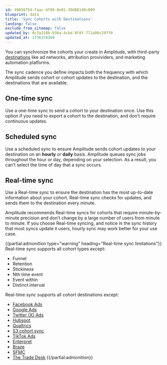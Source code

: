 ```yaml
---
id: 49650754-faac-4f89-8e01-20d881d0c099
blueprint: data
title: 'Sync Cohorts with Destinations'
landing: false
exclude_from_sitemap: false
updated_by: 0c3a318b-936a-4cbd-8fdf-771a90c297f0
updated_at: 1736374369
---
```


You can synchronize the cohorts your create in Amplitude, with third-party [destinations](/docs/data/destination-catalog) like ad networks, attribution provividers, and marketing automation platforms.

The sync cadence you define impacts both the frequency with which Amplitude sends cohort or cohort updates to the destination, and the destinations that are available.

## One-time sync

Use a one-time sync to send a cohort to your destination once. Use this option if you need to export a cohort to the destination, and don't require continuous updates.

## Scheduled sync

Use a scheduled sync to ensure Amplitude sends cohort updates to your destination on an **hourly** or **daily** basis. Amplitude queues sync jobs throughout the hour or day, depending on your selection. As a result, you can't select the time of day that a sync occurs.

## Real-time sync

Use a Real-time sync to ensure the destination has the most up-to-date information about your cohort. Real-time sync checks for updates, and sends them to the destination every minute.

Amplitude recommends Real-time syncs for cohorts that require minute-by-minute precision and don't change by a large number of users from minute to minute. If you choose Real-time syncing, and notice in the sync history that most syncs update `0` users, hourly sync may work better for your use case.

{{partial:admonition type="warning" heading="Real-time sync limitations"}}
Real-time sync supports all cohort types except:

* Funnel
* Retention
* Stickiness
* Nth time event
* Event within
* Distinct interval

Real-time sync supports all cohort destinations except:

* [Facebook Ads](/docs/data/destination-catalog/facebook-ads)
* [Google Ads](/docs/data/destination-catalog/google-ads-cohort-syncing)
* [Twitter (X) Ads](/docs/data/destination-catalog/twitter-ads-cohort)
* [Hubspot](/docs/data/destination-catalog/hubspot-cohort-sync)
* [Qualtrics](/docs/data/destination-catalog/qualtrics)
* [S3 cohort sync](/docs/data/destination-catalog/amazon-s3-cohort)
* [TikTok Ads](/docs/data/destination-catalog/tiktok-ads)
* [Enterpret](/docs/data/destination-catalog/enterpret)
* [Braze](/docs/data/destination-catalog/braze-cohort-sync)
* [SFMC](/docs/data/destination-catalog/salesforce-marketing-cloud-v2)
* [The Trade Desk](/docs/data/destination-catalog/thetradedesk)
{{/partial:admonition}}